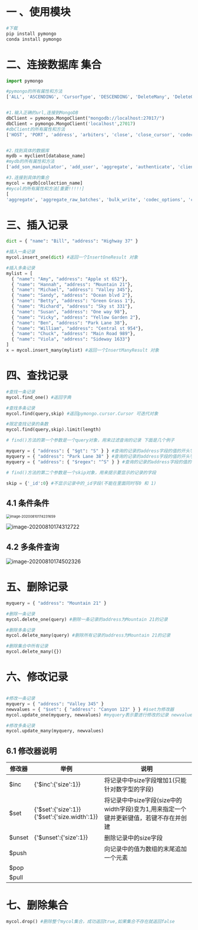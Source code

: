 # 一 、使用模块

```python
#下载
pip install pymongo
conda install pymongo
```

# 二、连接数据库 集合

```python
import pymongo

#pymongo的所有属性和方法
['ALL', 'ASCENDING', 'CursorType', 'DESCENDING', 'DeleteMany', 'DeleteOne', 'GEO2D', 'GEOHAYSTACK', 'GEOSPHERE', 'HASHED', 'IndexModel', 'InsertOne', 'MAX_SUPPORTED_WIRE_VERSION', 'MIN_SUPPORTED_WIRE_VERSION', 'MongoClient', 'MongoReplicaSetClient', 'OFF', 'ReadPreference', 'ReplaceOne', 'ReturnDocument', 'SLOW_ONLY', 'TEXT', 'UpdateMany', 'UpdateOne', 'WriteConcern', 'aggregation', 'auth', 'bulk', 'change_stream', 'client_options', 'client_session', 'collation', 'collection', 'command_cursor', 'common', 'compression_support', 'cursor', 'cursor_manager', 'database', 'driver_info', 'encryption_options', 'errors', 'get_version_string', 'has_c', 'helpers', 'ismaster', 'max_staleness_selectors', 'message', 'mongo_client', 'mongo_replica_set_client', 'monitor', 'monitoring', 'monotonic', 'network', 'operations', 'periodic_executor', 'pool', 'read_concern','read_preferences', 'response', 'results', 'saslprep', 'server', 'server_description', 'server_selectors', 'server_type', 'settings', 'son_manipulator', 'srv_resolver', 'ssl_match_hostname', 'ssl_support', 'thread_util', 'topology', 'topology_description', 'uri_parser', 'version', 'version_tuple', 'write_concern']


#1.输入正确的url,连接到MongoDB
dbClient = pymongo.MongoClient("mongodb://localhost:27017/") 
dbClient = pymongo.MongoClient('localhost',27017)
#dbClient的所有属性和方法
['HOST', 'PORT', 'address', 'arbiters', 'close', 'close_cursor', 'codec_options', 'database_names','drop_database', 'event_listeners', 'fsync', 'get_database', 'get_default_database', 'is_locked', 'is_mongos', 'is_primary', 'kill_cursors', 'list_database_names', 'list_databases', 'local_threshold_ms', 'max_bson_size', 'max_idle_time_ms', 'max_message_size', 'max_pool_size', 'max_write_batch_size', 'min_pool_size', 'next', 'nodes', 'primary', 'read_concern', 'read_preference', 'retry_reads', 'retry_writes', 'secondaries', 'server_info', 'server_selection_timeout', 'set_cursor_manager', 'start_session', 'unlock', 'watch', 'write_concern']


#2.找到具体的数据库
mydb = myclient[database_name]
#mydb的所有属性和方法
['add_son_manipulator', 'add_user', 'aggregate', 'authenticate', 'client', 'codec_options', 'collection_names', 'command', 'create_collection', 'current_op', 'dereference', 'drop_collection', 'error', 'eval', 'get_collection', 'incoming_copying_manipulators', 'incoming_manipulators', 'last_status', 'list_collection_names', 'list_collections', 'logout', 'name', 'next', 'outgoing_copying_manipulators', 'outgoing_manipulators', 'previous_error', 'profiling_info', 'profiling_level', 'read_concern', 'read_preference', 'remove_user', 'reset_error_history', 'set_profiling_level', 'system_js', 'validate_collection', 'watch', 'with_options', 'write_concern']

#3.连接到具体的集合
mycol = mydb[collection_name]
#mycol的所有属性和方法[重要!!!!!]
[
'aggregate', 'aggregate_raw_batches', 'bulk_write', 'codec_options', 'count', 'count_documents', 'create_index', 'create_indexes', 'database', 'delete_many', 'delete_one', 'distinct', 'drop', 'drop_index', 'drop_indexes', 'ensure_index', 'estimated_document_count', 'find', 'find_and_modify', 'find_one', 'find_one_and_delete', 'find_one_and_replace', 'find_one_and_update', 'find_raw_batches', 'full_name', 'group', 'index_information', 'initialize_ordered_bulk_op', 'initialize_unordered_bulk_op', 'inline_map_reduce', 'insert', 'insert_many', 'insert_one', 'list_indexes', 'map_reduce', 'name', 'next', 'options', 'parallel_scan', 'read_concern', 'read_preference', 'reindex', 'remove', 'rename', 'replace_one', 'save', 'update', 'update_many', 'update_one', 'watch', 'with_options', 'write_concern']
```

# 三、插入记录

```python
dict = { "name": "Bill", "address": "Highway 37" }

#插入一条记录
mycol.insert_one(dict) #返回一个InsertOneResult 对象

#插入多条记录
mylist = [
  { "name": "Amy", "address": "Apple st 652"},
  { "name": "Hannah", "address": "Mountain 21"},
  { "name": "Michael", "address": "Valley 345"},
  { "name": "Sandy", "address": "Ocean blvd 2"},
  { "name": "Betty", "address": "Green Grass 1"},
  { "name": "Richard", "address": "Sky st 331"},
  { "name": "Susan", "address": "One way 98"},
  { "name": "Vicky", "address": "Yellow Garden 2"},
  { "name": "Ben", "address": "Park Lane 38"},
  { "name": "William", "address": "Central st 954"},
  { "name": "Chuck", "address": "Main Road 989"},
  { "name": "Viola", "address": "Sideway 1633"}
]
x = mycol.insert_many(mylist) #返回一个InsertManyResult 对象
```

# 四、查找记录

```python
#查找一条记录
mycol.find_one() #返回字典

#查找多条记录
mycol.find(query,skip) #返回pymongo.cursor.Cursor 可迭代对象

#限定查找记录的条数
mycol.find(query,skip).limit(length)
```

```python
# find()方法的第一个参数是一个query对象，用来过滤查询的记录 下面是几个例子

myquery = { "address": { "$gt": "S" } } #查询的记录的address字段的值的开头字母必须大于S
myquery = { "address": "Park Lane 38" } #查询的记录的address字段的值的开头字母必须等于Park Lane 38
myquery = { "address": { "$regex": "^S" } } #查询的记录的address字段的值的开头字母必须以S开头

# find()方法的第二个参数是一个skip对象，用来提示要显示的记录的字段

skip = {'_id':0} #不显示记录中的_id字段(不能在里面同时写0 和 1)
```

## 4.1 条件条件

<img src="../../../AppData/Roaming/Typora/typora-user-images/image-20200810174231659.png" alt="image-20200810174231659" style="zoom:67%;" />

![image-20200810174312722](../../../AppData/Roaming/Typora/typora-user-images/image-20200810174312722.png)

## 4.2 多条件查询

![image-20200810174502326](../../../AppData/Roaming/Typora/typora-user-images/image-20200810174502326.png)

# 五、删除记录

```python
myquery = { "address": "Mountain 21" }

#删除一条记录
mycol.delete_one(query) #删除一条记录的address为Mountain 21的记录

#删除多条记录
mycol.delete_many(query) #删除所有记录的address为Mountain 21的记录

#删除集合中所有记录
mycol.delete_many({})
```

# 六、修改记录

```python

#修改一条记录
myquery = { "address": "Valley 345" }
newvalues = { "$set": { "address": "Canyon 123" } } #$set为修改器
mycol.update_one(myquery, newvalues) #myquery表示要进行修改的记录 newvalues表示新的值

#修改多条记录
mycol.update_many(myquery, newvalues)
```

## 6.1 修改器说明

| 修改器 | 举例                                          | 说明                                                         |
| ------ | --------------------------------------------- | ------------------------------------------------------------ |
| $inc   | {'$inc':{'size':1}}                           | 将记录中中size字段增加1(只能针对数字型的字段)                |
| $set   | {'$set':{'size':1}} {'$set':{'size.width':1}} | 将记录中中size字段(size中的width字段)变为1,用来指定一个键并更新键值，若键不存在并创建 |
| $unset | {'$unset':{'size':1}}                         | 删除记录中的size字段                                         |
| $push  |                                               | 向记录中的值为数组的末尾追加一个元素                         |
| $pop   |                                               |                                                              |
| $pull  |                                               |                                                              |



# 七、删除集合

```python
mycol.drop() #删除整个mycol集合，成功返回true,如果集合不存在就返回false
```

